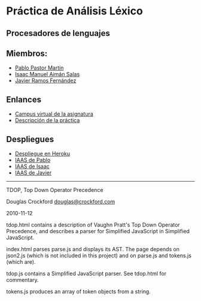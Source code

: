 # Práctica de Análisis Léxico

## Procesadores de lenguajes

## Miembros:

  * [Pablo Pastor Martín](0100890839.github.io)
  * [Isaac Manuel Aimán Salas](https://alu0100841565.github.io/)
  * [Javier Ramos Fernández](https://alu0100884982.github.io/)

## Enlances

* [Campus virtual de la asignatura](https://campusvirtual.ull.es/1617/course/view.php?id=1148)
* [Descripción de la práctica](https://casianorodriguezleon.gitbooks.io/ull-esit-1617/content/practicas/practicaanalisislexicotdop.html#recursos)

## Despliegues

* [Despliegue en Heroku](https://sleepy-atoll-21677.herokuapp.com/)
* [IAAS de Pablo](http://10.6.128.120:8082)
* [IAAS de Isaac](http://10.6.128.92:8082)
* [IAAS de Javier](http://10.6.128.252:8082)

___

TDOP, Top Down Operator Precedence

Douglas Crockford
douglas@crockford.com

2010-11-12

tdop.html contains a description of Vaughn Pratt's Top Down Operator Precedence,
and describes a parser for Simplified JavaScript in Simplified JavaScript.

index.html parses parse.js and displays its AST. The page depends on json2.js
(which is not included in this project) and on parse.js and tokens.js (which
are).

tdop.js contains a Simplified JavaScript parser. See tdop.html for commentary.

tokens.js produces an array of token objects from a string.

